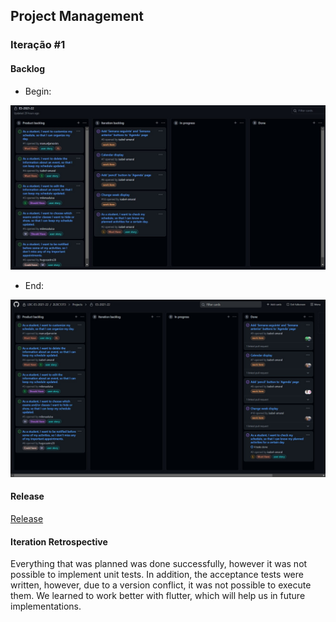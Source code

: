## Project Management
### Iteração #1

#### Backlog

- Begin:
<p align="center" justify="center">
  <img src="Iteration%231/Image1.jpeg"/>
</p>

- End:
<p align="center" justify="center">
  <img src="Iteration%231/Image2.jpeg"/>
</p>


#### Release
[Release](https://github.com/LEIC-ES-2021-22/2LEIC13T3/releases/tag/v1.0.0)

#### Iteration Retrospective

  Everything that was planned was done successfully, however it was not possible to implement unit tests.
  In addition, the acceptance tests were written, however, due to a version conflict, it was not possible to execute them.
  We learned to work better with flutter, which will help us in future implementations.
	
